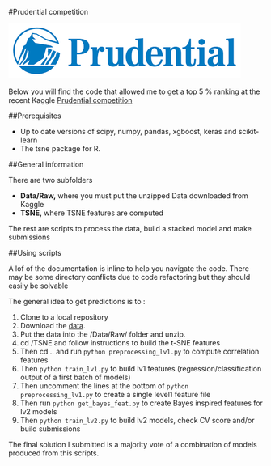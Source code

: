 #Prudential competition

![prudential](../Images/prudential.png)  

Below you will find the code that allowed me to get a top 5 % ranking at the recent Kaggle [Prudential competition](https://www.kaggle.com/c/prudential-life-insurance-assessment)

##Prerequisites

- Up to date versions of scipy, numpy, pandas, xgboost, keras and scikit-learn
- The tsne package for R.  

##General information

There are two subfolders
- **Data/Raw,** where you must put the unzipped Data downloaded from Kaggle
- **TSNE,** where TSNE features are computed

The rest are scripts to process the data, build a stacked model and make submissions

##Using scripts

A lof of the documentation is inline to help you navigate the code.
There may be some directory conflicts due to code refactoring but they should easily be solvable

The general idea to get predictions is to :

1. Clone to a local repository  
2. Download the [data](https://www.kaggle.com/c/prudential-life-insurance-assessment/data).  
3. Put the data into the /Data/Raw/ folder and unzip.   
4. cd /TSNE and follow instructions to build the t-SNE features
5. Then cd .. and run `python preprocessing_lv1.py` to compute correlation features
6. Then `python train_lv1.py` to build lv1 features (regression/classification output of a first batch of models)
7. Then uncomment the lines at the bottom of `python preprocessing_lv1.py` to create a single level1 feature file
8. Then run `python get_bayes_feat.py` to create Bayes inspired features for lv2 models
9. Then `python train_lv2.py` to build lv2 models, check CV score and/or build submissions    

The final solution I submitted is a majority vote of a combination of models produced from this scripts.
